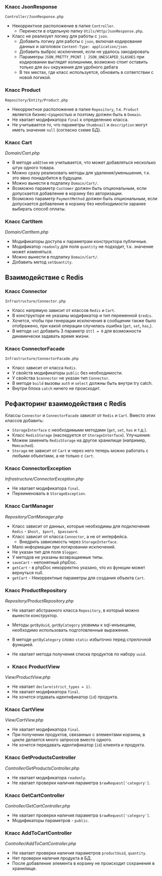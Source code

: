 ### Класс JsonResponse 
`Controller/JsonResponse.php`
- Некорректное расположение в папке `Controller`. 
  - Перенести в отдельную папку `Utils/Http/JsonResponse.php`.
- Класс не реализует логику для работы с `json`.
  - Добавить логику для работы с `json`, включая кодирование данных и заголовок `Content-Type: application/json`. 
  - Добавить выброс исключения, если не удалось закодировать
  - Параметры `JSON_PRETTY_PRINT | JSON_UNESCAPED_SLASHES` при кодировании выглядят излишними, возможно стоит оставить только для `dev` окружения для удобного дебага
  - В тех местах, где класс используется, обновить в сответствии с новой логикой.
  
### Класс Product 
`Repository/Entity/Product.php`
- Некорректное расположение в папке `Repository`, т.к. `Product` является бизнес-сущностью и поэтому должен быть в `Domain`.
- Не хватает модификатора `final` к определению класса.
- Не учитывается то, что параметры `thumbnail` и `description` могут иметь значение `null` (согласно схеме БД).

### Класс Cart
*Domain/Cart.php*
- В методе `addItem` не учитывается, что может добавляться несколько штук одного товара.
- Можно сразу реализовать методы для удаления/уменьшения, т.к. это явно понадобится в будущем.
- Можно вынести в подпапку `Domain/Cart/`.
- Возможно параметр `Customer` должен быть опциональным, если допускается добавление в корзину без авторизации.
- Возможно параметр `PaymentMethod` должен быть опциональным, если допускается добавление в корзину без необходимости заранее выбирать способ оплаты.

### Класс CartItem
*Domain/CartItem.php*
- Модификаторы доступа к параметрам конструктора публичные.
- Модификатор `readonly` для поля `quantity` не подходит, т.к. значение может изменяться.
- Можно вынести в подпапку `Domain/Cart/`.
- Добавить метод `setQuantity`.

## Взаимодействие с Redis
### Класс Connector
`Infrastructure/Connector.php`
- Класс напрямую зависит от классов `Redis` и `Cart`.
- В конструкторе не указаны модификатор и тип переменной `$redis`.
- Хочется, чтобы при генерации исключения в сообщении также было отображено, при какой операции случилась ошибка (`get`, `set`, `has`,).
- В методе `set` добавить 3 параметр `$ttl = 0` для возможности динамически задавать время жизни.

### Класс ConnectorFacade
`Infrastructure/ConnectorFacade.php`
- Класс зависит от класса `Redis`.
- У свойств модификаторы `public` без необходимости.
- У свойства `$connector` не указан тип `Connector`.
- В методе `build` вызовы `auth` и `select` должны быть внутри try catch.
- Внутри блока `catch` ничего не происходит.

## Рефакторинг взаимодействия с Redis
Классы `Connector` и `ConnectorFacade` зависят от `Redis` и `Cart`.
Вместо этих классов добавить:
- `StorageInterface` с необходимыми методами (`get`, `set`, `has` и т.д.).
- Класс `RedisStorage` (наследуется от `StorageInterface`).
Улучшения:
- Можем заменить `RedisStorage` на другое хранилище (например, `Memcached`).
- `Storage` не зависит от `Cart` и через него теперь можно работать с любыми объектами, а не только с `Cart`.

### Класс ConnectorException
*Infrastructure/ConnectorException.php*
- Не хватает модификатора `final`.
- Переименовать в `StorageException`.

### Класс CartManager
*Repository/CartManager.php*
- Класс зависит от данных, которые необходимы для подключения `Redis` - `$host, $port, $password`.
- Класс зависит от класса `Connector`, а не от интерфейса.
  - Внедрить зависимость через `StorageInterface`.
- Мало информации при логировании исключений.
- Не указан тип для поля `$logger`.
- У методов не указаны возвращаемые типы.
- `saveCart` - непонятный phpDoc.
- `getCart` - в phpDoc некорректно указано, что из функции может вернуться null.  
- `getCart` - Некорректные параметры для создания объекта `Cart`. 

### Класс ProductRepository
*Repository/ProductRepository.php*
- Не хватает абстракного класса `Repository`, в который можно вынести конструктор.
- Методы `getByUuid`, `getByCategory` уязвимы к sql-инъекциям, необходимо использовать подготовленные выражения.
- В методе `getByCategory` слово `static` избыточно перед стрелочной функцией.
- Не хватает метода получения списка продуктов по набору `uuid`.

- ### Класс ProductView
*View/ProductView.php*
- Не хватает `declare(strict_types = 1)`.
- Не хватает модификатора `final`.
- Не хочется отдавать идентификатор (`id`) продукта.

### Класс CartView
*View/CartView.php*
- Не хватает модификатора `final`.
- При получении продуктов, связанных с элементами корзины, в цикле делается много запросов вместо одного.
- Не хочется передавать идентификатор (`id`) клиента и продукта.

### Класс GetProductsController
*Controller/GetProductsController.php*
- Не хватает модификатора `readonly`.
- Не хватает проверки наличия параметра `$rawRequest['category']`.

### Класс GetCartController
*Controller/GetCartController.php*
- Не хватает проверки наличия параметра `$rawRequest['category']`.
- Модификаторы параметров - `public`.

### Класс AddToCartController
*Controller/AddToCartController.php*
- Не хватает проверки наличия параметров `productUuid`, `quantity`.
- Нет проверки наличия продукта в БД.
- После добавление элемента в корзину не происходит сохранения в хранилище.

